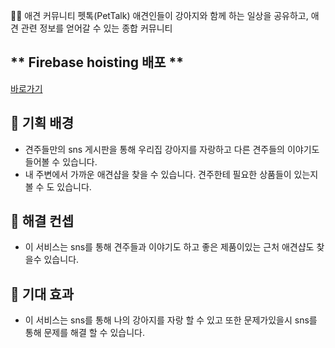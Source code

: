 🐕‍🦺 애견 커뮤니티 펫톡(PetTalk)
애견인들이 강아지와 함께 하는 일상을 공유하고, 애견 관련 정보를 얻어갈 수 있는 종합 커뮤니티

## ** Firebase hoisting 배포 **

[바로가기](https://everycar-6008d.web.app/)

## **💪 기획 배경**

- 견주들만의 sns 게시판을 통해 우리집 강아지를 자랑하고 다른 견주들의 이야기도 들어볼 수 있습니다.
- 내 주변에서 가까운 애견샵을 찾을 수 있습니다. 견주한테 필요한 상품들이 있는지 볼 수 도 있습니다.

## **💪 해결 컨셉**

- 이 서비스는 sns를 통해 견주들과 이야기도 하고 좋은 제품이있는 근처 애견샵도 찾을수 있습니다.

## **💪 기대 효과**

- 이 서비스는 sns를 통해 나의 강아지를 자랑 할 수 있고 또한 문제가있을시 sns를 통해 문제를 해결 할 수 있습니다.
